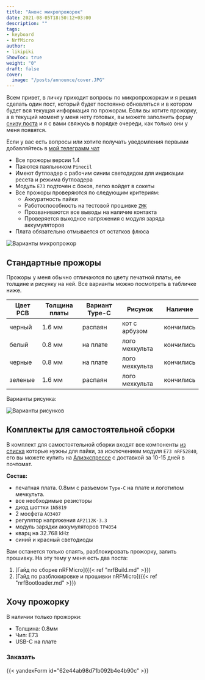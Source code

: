 ```yaml
---
title: "Анонс микропрожорок"
date: 2021-08-05T18:50:12+03:00
description: ""
tags:
- keyboard
- NrfMicro
author:
- likipiki
ShowToc: true
weight: "0"
draft: false
cover:
  image: "/posts/announce/cover.JPG"
---
```


Всем привет, в личку приходит вопросы по микропрожоркам и я решил сделать один пост, который будет постоянно обновляться и в котором будет вся текущая информация по прожорам. Если вы хотите прожорку, а в текущий момент у меня нету готовых, вы можете заполнить форму [снизу поста](#хочу-прожорку) и я с вами свяжусь в порядке очереди, как только они у меня появятся.

Если у вас есть вопросы или хотите получать уведомления первыми добавляйтесь в [мой телеграмм чат](https://t.me/joinchat/GRa3OyV-TCNlOTNi)

- Все прожоры версии 1.4
- Паяются паяльником `Pinecil`
- Имеют бутлоадер с рабочим синим светодидом для индикации ресета и режима бутлоадера
- Модуль `E73` подточен с боков, легко войдет в сокеты
- Все прожоры проверяются по следующим критериям:
  - Аккуратность пайки
  - Работоспособность на тестовой прошивке [`ZMK`](https://zmk.dev/)
  - Прозваниваются все выводы на наличие контакта
  - Проверяется выходное напряжения с модуля заряда аккумуляторов
- Плата обязательно отмывается от остатков флюса

![Варианты микропрожор](/posts/announce/variants.JPG)

## Стандартные прожоры
Прожоры у меня обычно отличаются по цвету печатной платы, ее толщине и рисунку на ней. Все варианты можно посмотреть в табличке ниже.

| Цвет PCB | Толщина платы | Вариант Type-C | Рисунок        | Наличие       |
| -------- | ------------- | -------------- | -------------- | ------------- |
| черный   | 1.6 мм        | распаян        | кот с арбузом  | кончились     |
| белый    | 0.8 мм        | на плате       | лого мехкульта | кончились     |
| черные   | 0.8 мм        | на плате       | лого мехкульта | кончились     |
| зеленые  | 1.6 мм        | распаян        | лого мехкульта | кончились     |

Варианты рисунка:

![Варианты рисунков](/posts/announce/logos.JPG)

## Комплекты для самостоятельной сборки

В комплект для самостоятельной сборки входят все компоненты [из списка](https://github.com/joric/nrfmicro/wiki/nRFMicro-1.4#bill-of-materials) которые нужны для пайки, за исключением модуля `E73 nRF52840`, его вы  можете купить на [Алиэкспрессе](https://aliexpress.ru/item/4000511833415.html?spm=a2g0s.9042311.0.0.333f33edUQ8eOA&_ga=2.261061197.1572889896.1624052304-1945008616.1623489880) с доставкой за 10-15 дней в почтомат.

**Состав:**
- печатная плата. 0.8мм с разъемом `Type-C` на плате и логотипом мечкульта.
- все необходимые резисторы
- диод шоттки `1N5819`
- 2 мосфета `AO3407`
- регулятор напряжения `AP2112K-3.3`
- модуль зарядки аккумуляторов `TP4054`
- кварц на 32.768 kHz
- синий и красный светодиоды

Вам останется только спаять, разблокировать прожорку, залить прошивку. На эту тему у меня есть два поста:
1. [Гайд по сборке nRFMicro]({{< ref "nrfBuild.md" >}})
2. [Гайд по разблокировке и прошивки nRFMicro]({{< ref "nrfBootloader.md" >}})

## Хочу прожорку
В наличии только прожорки:
- Толщина: 0.8мм
- Чип: E73
- USB-C на плате
### Заказать

{{< yandexForm id="62e44ab98d71b092b4e4b90c" >}}
